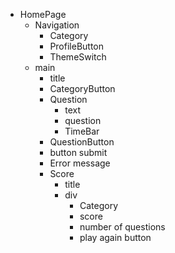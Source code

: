 - HomePage
  - Navigation
    - Category
    - ProfileButton
    - ThemeSwitch
  - main
    - title
    - CategoryButton
    - Question
      - text
      - question
      - TimeBar
    - QuestionButton
    - button submit
    - Error message
    - Score
      - title
      - div
        - Category
        - score
        - number of questions
        - play again button
